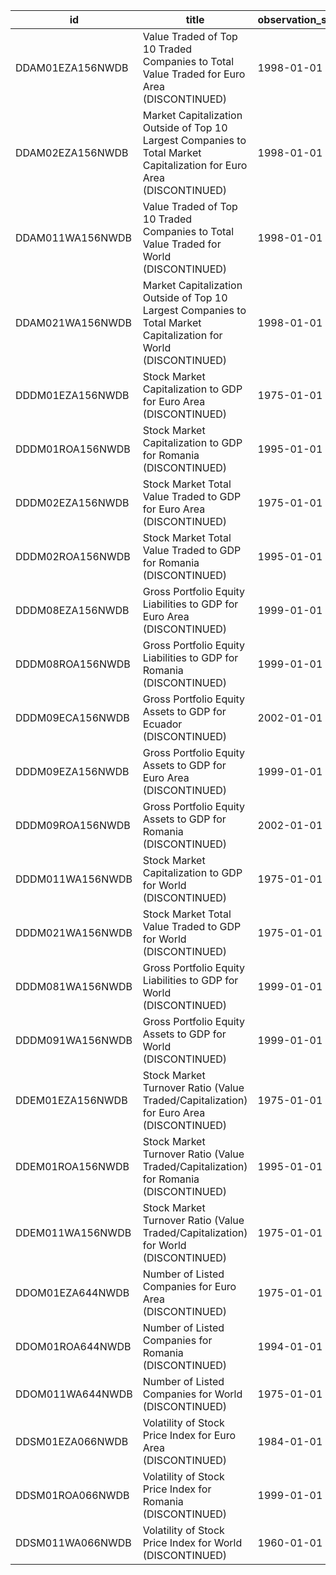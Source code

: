| id               | title                                                                                                                 | observation_start   | observation_end   |
|------------------|-----------------------------------------------------------------------------------------------------------------------|---------------------|-------------------|
| DDAM01EZA156NWDB | Value Traded of Top 10 Traded Companies to Total Value Traded for Euro Area (DISCONTINUED)                            | 1998-01-01          | 2015-01-01        |
| DDAM02EZA156NWDB | Market Capitalization Outside of Top 10 Largest Companies to Total Market Capitalization for Euro Area (DISCONTINUED) | 1998-01-01          | 2015-01-01        |
| DDAM011WA156NWDB | Value Traded of Top 10 Traded Companies to Total Value Traded for World (DISCONTINUED)                                | 1998-01-01          | 2015-01-01        |
| DDAM021WA156NWDB | Market Capitalization Outside of Top 10 Largest Companies to Total Market Capitalization for World (DISCONTINUED)     | 1998-01-01          | 2015-01-01        |
| DDDM01EZA156NWDB | Stock Market Capitalization to GDP for Euro Area (DISCONTINUED)                                                       | 1975-01-01          | 2015-01-01        |
| DDDM01ROA156NWDB | Stock Market Capitalization to GDP for Romania (DISCONTINUED)                                                         | 1995-01-01          | 2012-01-01        |
| DDDM02EZA156NWDB | Stock Market Total Value Traded to GDP for Euro Area (DISCONTINUED)                                                   | 1975-01-01          | 2015-01-01        |
| DDDM02ROA156NWDB | Stock Market Total Value Traded to GDP for Romania (DISCONTINUED)                                                     | 1995-01-01          | 2012-01-01        |
| DDDM08EZA156NWDB | Gross Portfolio Equity Liabilities to GDP for Euro Area (DISCONTINUED)                                                | 1999-01-01          | 2015-01-01        |
| DDDM08ROA156NWDB | Gross Portfolio Equity Liabilities to GDP for Romania (DISCONTINUED)                                                  | 1999-01-01          | 2013-01-01        |
| DDDM09ECA156NWDB | Gross Portfolio Equity Assets to GDP for Ecuador (DISCONTINUED)                                                       | 2002-01-01          | 2005-01-01        |
| DDDM09EZA156NWDB | Gross Portfolio Equity Assets to GDP for Euro Area (DISCONTINUED)                                                     | 1999-01-01          | 2015-01-01        |
| DDDM09ROA156NWDB | Gross Portfolio Equity Assets to GDP for Romania (DISCONTINUED)                                                       | 2002-01-01          | 2013-01-01        |
| DDDM011WA156NWDB | Stock Market Capitalization to GDP for World (DISCONTINUED)                                                           | 1975-01-01          | 2015-01-01        |
| DDDM021WA156NWDB | Stock Market Total Value Traded to GDP for World (DISCONTINUED)                                                       | 1975-01-01          | 2015-01-01        |
| DDDM081WA156NWDB | Gross Portfolio Equity Liabilities to GDP for World (DISCONTINUED)                                                    | 1999-01-01          | 2015-01-01        |
| DDDM091WA156NWDB | Gross Portfolio Equity Assets to GDP for World (DISCONTINUED)                                                         | 1999-01-01          | 2015-01-01        |
| DDEM01EZA156NWDB | Stock Market Turnover Ratio (Value Traded/Capitalization) for Euro Area (DISCONTINUED)                                | 1975-01-01          | 2015-01-01        |
| DDEM01ROA156NWDB | Stock Market Turnover Ratio (Value Traded/Capitalization) for Romania (DISCONTINUED)                                  | 1995-01-01          | 2012-01-01        |
| DDEM011WA156NWDB | Stock Market Turnover Ratio (Value Traded/Capitalization) for World (DISCONTINUED)                                    | 1975-01-01          | 2015-01-01        |
| DDOM01EZA644NWDB | Number of Listed Companies for Euro Area (DISCONTINUED)                                                               | 1975-01-01          | 2015-01-01        |
| DDOM01ROA644NWDB | Number of Listed Companies for Romania (DISCONTINUED)                                                                 | 1994-01-01          | 2014-01-01        |
| DDOM011WA644NWDB | Number of Listed Companies for World (DISCONTINUED)                                                                   | 1975-01-01          | 2015-01-01        |
| DDSM01EZA066NWDB | Volatility of Stock Price Index for Euro Area (DISCONTINUED)                                                          | 1984-01-01          | 2015-01-01        |
| DDSM01ROA066NWDB | Volatility of Stock Price Index for Romania (DISCONTINUED)                                                            | 1999-01-01          | 2014-01-01        |
| DDSM011WA066NWDB | Volatility of Stock Price Index for World (DISCONTINUED)                                                              | 1960-01-01          | 2015-01-01        |